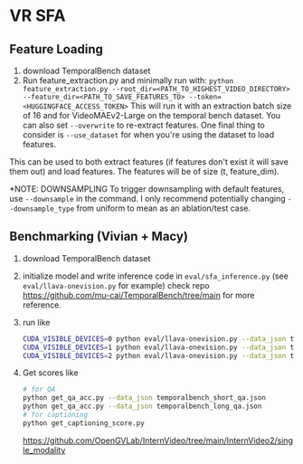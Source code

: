# VR SFA

## Feature Loading
1. download TemporalBench dataset
2. Run feature_extraction.py and minimally run with:
``` python feature_extraction.py --root_dir=<PATH_TO_HIGHEST_VIDEO_DIRECTORY> --feature_dir=<PATH_TO_SAVE_FEATURES_TO> --token=<HUGGINGFACE_ACCESS_TOKEN> ```
This will run it with an extraction batch size of 16 and for VideoMAEv2-Large on the temporal bench dataset. You can also set `--overwrite` to re-extract features. One final thing to consider is `--use_dataset` for when you're using the dataset to load features. 

This can be used to both extract features (if features don't exist it will save them out) and load features. The features will be of size (t, feature_dim).

*NOTE: DOWNSAMPLING
To trigger downsampling with default features, use `--downsample` in the command. I only recommend potentially changing `--downsample_type` from uniform to mean as an ablation/test case. 

## Benchmarking (Vivian + Macy)
1. download TemporalBench dataset
2. initialize model and write inference code in `eval/sfa_inference.py` (see `eval/llava-onevision.py` for example)
   check repo https://github.com/mu-cai/TemporalBench/tree/main for more reference.
3. run like
    ```bash
    CUDA_VISIBLE_DEVICES=0 python eval/llava-onevision.py --data_json temporalbench_short_qa.json
    CUDA_VISIBLE_DEVICES=1 python eval/llava-onevision.py --data_json temporalbench_long_qa.json
    CUDA_VISIBLE_DEVICES=2 python eval/llava-onevision.py --data_json temporalbench_short_caption.json
    ```
4. Get scores like
    ```bash
    # for QA
    python get_qa_acc.py --data_json temporalbench_short_qa.json
    python get_qa_acc.py --data_json temporalbench_long_qa.json
    # for captioning
    python get_captioning_score.py 
    ```


    https://github.com/OpenGVLab/InternVideo/tree/main/InternVideo2/single_modality